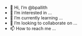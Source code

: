 - 👋 Hi, I’m @bpallith
- 👀 I’m interested in ...
- 🌱 I’m currently learning ...
- 💞️ I’m looking to collaborate on ...
- 📫 How to reach me ...

<!---
bpallith/bpallith is a ✨ special ✨ repository because its `README.md` (this file) appears on your GitHub profile.
You can click the Preview link to take a look at your changes.
--->
